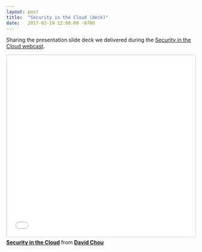 ```yaml
---
layout: post
title:  "Security in the Cloud (deck)"
date:   2017-02-19 12:00:00 -0700
---
```


Sharing the presentation slide deck we delivered during the [Security in the Cloud webcast](https://event.on24.com/interface/registration/autoreg/index.html?eventid=1359115&sessionid=1&key=434A5012DDDEC748744778C58B6AC773&firstname=David&lastname=Chou&company=Microsoft&email=david.chou@microsoft.com&job_title=&country=&zip=&work_phone=).

<iframe src="//www.slideshare.net/slideshow/embed_code/key/7CoBLTCkQMqZbn" width="595" height="485" frameborder="0" marginwidth="0" marginheight="0" scrolling="no" style="border:1px solid #CCC; border-width:1px; margin-bottom:5px; max-width: 100%;" allowfullscreen> </iframe> <div style="margin-bottom:5px"> <strong> <a href="//www.slideshare.net/davidcchou/security-in-the-cloud-114871218" title="Security in the Cloud" target="_blank">Security in the Cloud</a> </strong> from <strong><a href="https://www.slideshare.net/davidcchou" target="_blank">David Chou</a></strong> </div>
